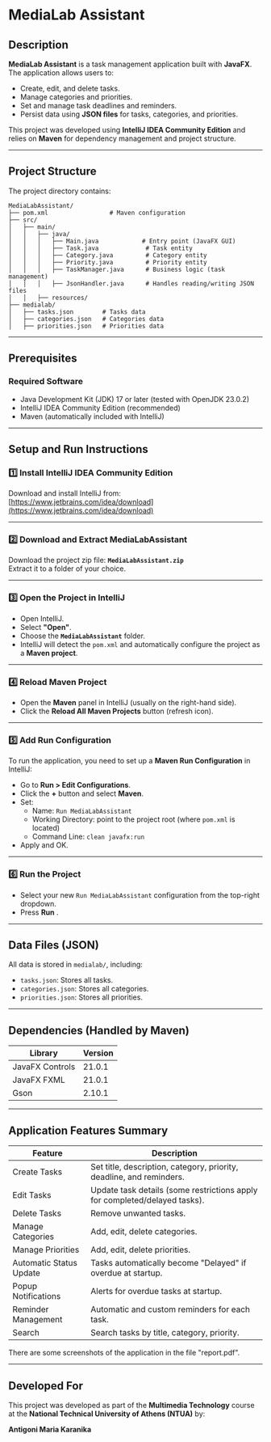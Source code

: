 
# MediaLab Assistant

## Description

**MediaLab Assistant** is a task management application built with **JavaFX**. The application allows users to:

- Create, edit, and delete tasks.
- Manage categories and priorities.
- Set and manage task deadlines and reminders.
- Persist data using **JSON files** for tasks, categories, and priorities.

This project was developed using **IntelliJ IDEA Community Edition** and relies on **Maven** for dependency management and project structure.

---

## Project Structure

The project directory contains:

```
MediaLabAssistant/
├── pom.xml                 # Maven configuration
├── src/
│   ├── main/
│   │   ├── java/
│   │   │   ├── Main.java            # Entry point (JavaFX GUI)
│   │   │   ├── Task.java             # Task entity
│   │   │   ├── Category.java         # Category entity
│   │   │   ├── Priority.java         # Priority entity
│   │   │   ├── TaskManager.java      # Business logic (task management)
│   │   │   ├── JsonHandler.java      # Handles reading/writing JSON files
│   │   ├── resources/
├── medialab/
│   ├── tasks.json        # Tasks data
│   ├── categories.json   # Categories data
│   ├── priorities.json   # Priorities data
```

---

## Prerequisites

### Required Software
- Java Development Kit (JDK) 17 or later (tested with OpenJDK 23.0.2)
- IntelliJ IDEA Community Edition (recommended)
- Maven (automatically included with IntelliJ)

---

## Setup and Run Instructions

### 1️⃣ Install IntelliJ IDEA Community Edition
Download and install IntelliJ from:  
 [https://www.jetbrains.com/idea/download](https://www.jetbrains.com/idea/download)

---

### 2️⃣ Download and Extract MediaLabAssistant
Download the project zip file: **`MediaLabAssistant.zip`**  
Extract it to a folder of your choice.

---

### 3️⃣ Open the Project in IntelliJ
- Open IntelliJ.
- Select **"Open"**.
- Choose the **`MediaLabAssistant`** folder.
- IntelliJ will detect the `pom.xml` and automatically configure the project as a **Maven project**.

---

### 4️⃣ Reload Maven Project
- Open the **Maven** panel in IntelliJ (usually on the right-hand side).
- Click the **Reload All Maven Projects** button (refresh icon).

---

### 5️⃣ Add Run Configuration
To run the application, you need to set up a **Maven Run Configuration** in IntelliJ:

- Go to **Run > Edit Configurations**.
- Click the **+** button and select **Maven**.
- Set:
    - Name: `Run MediaLabAssistant`
    - Working Directory: point to the project root (where `pom.xml` is located)
    - Command Line: `clean javafx:run`
- Apply and OK.

---

### 6️⃣ Run the Project
- Select your new `Run MediaLabAssistant` configuration from the top-right dropdown.
- Press **Run** .

---

## Data Files (JSON)
All data is stored in `medialab/`, including:
- `tasks.json`: Stores all tasks.
- `categories.json`: Stores all categories.
- `priorities.json`: Stores all priorities.

---

## Dependencies (Handled by Maven)

| Library        | Version |
|----------------|---------|
| JavaFX Controls | 21.0.1 |
| JavaFX FXML     | 21.0.1 |
| Gson            | 2.10.1 |

---

##  Application Features Summary

| Feature | Description |
|---|---|
| Create Tasks | Set title, description, category, priority, deadline, and reminders. |
| Edit Tasks | Update task details (some restrictions apply for completed/delayed tasks). |
| Delete Tasks | Remove unwanted tasks. |
| Manage Categories | Add, edit, delete categories. |
| Manage Priorities | Add, edit, delete priorities. |
| Automatic Status Update | Tasks automatically become "Delayed" if overdue at startup. |
| Popup Notifications | Alerts for overdue tasks at startup. |
| Reminder Management | Automatic and custom reminders for each task. |
| Search | Search tasks by title, category, priority. |

There are some screenshots of the application in the file "report.pdf".

---

## Developed For
This project was developed as part of the **Multimedia Technology** course at the **National Technical University of Athens (NTUA)** by:

**Antigoni Maria Karanika**  

